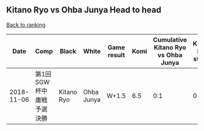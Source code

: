 ## Kitano Ryo vs Ohba Junya Head to head

[Back to ranking](../../index.md)




| **Date** | **Comp** | **Black** | **White** | **Game result** | **Komi** | **Cumulative Kitano Ryo vs Ohba Junya** | **Kitano Ryo streak** | **Ohba Junya streak** | 
| --- | --- | --- | --- | --- | --- | --- | --- | --- |
| 2018-11-06 | 第1回SGW杯中庸戦予選決勝 | Kitano Ryo | Ohba Junya | W+1.5 | 6.5 | 0:1 | 0 | 1 |




